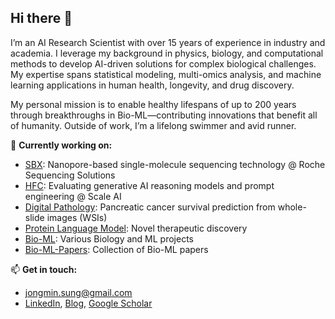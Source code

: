 ## Hi there 👋

I’m an AI Research Scientist with over 15 years of experience in industry and academia. I leverage my background in physics, biology, and computational methods to develop AI-driven solutions for complex biological challenges. My expertise spans statistical modeling, multi-omics analysis, and machine learning applications in human health, longevity, and drug discovery.

My personal mission is to enable healthy lifespans of up to 200 years through breakthroughs in Bio-ML—contributing innovations that benefit all of humanity. Outside of work, I’m a lifelong swimmer and avid runner.

🔭 **Currently working on:**
- [SBX](https://sequencing.roche.com/us/en/article-listing/sequencing-platform-technologies.html): Nanopore-based single-molecule sequencing technology @ Roche Sequencing Solutions
- [HFC](https://hfc.scale.com/): Evaluating generative AI reasoning models and prompt engineering @ Scale AI
- [Digital Pathology](https://github.com/jmsung/digital-pathology): Pancreatic cancer survival prediction from whole-slide images (WSIs)
- [Protein Language Model](xx): Novel therapeutic discovery
- [Bio-ML](https://github.com/jmsung/bio-ml): Various Biology and ML projects
- [Bio-ML-Papers](https://github.com/jmsung/bio-ml-papers): Collection of Bio-ML papers

📫 **Get in touch:**
- [jongmin.sung@gmail.com](mailto:jongmin.sung@gmail.com)  
- [LinkedIn](https://www.linkedin.com/in/jongmin-sung/), [Blog](https://jmsung.github.io/), [Google Scholar](https://scholar.google.com/citations?user=Z1MbOtoAAAAJ&hl=en)

<!--
**jmsung/jmsung** is a ✨ _special_ ✨ repository because its `README.md` (this file) appears on your GitHub profile.

Here are some ideas to get you started:

- 🔭 I’m currently working on ...
- 🌱 I’m currently learning ...
- 👯 I’m looking to collaborate on ...
- 🤔 I’m looking for help with ...
- 💬 Ask me about ...
- 📫 How to reach me: ...
- 😄 Pronouns: ...
- ⚡ Fun fact: ...
-->
